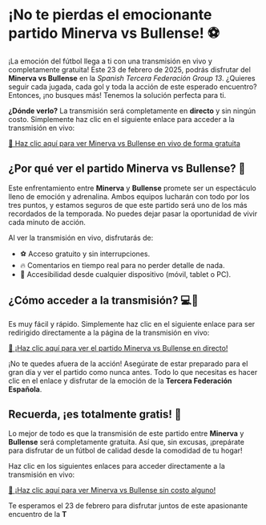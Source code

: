# ¡No te pierdas el emocionante partido Minerva vs Bullense! ⚽️

¡La emoción del fútbol llega a ti con una transmisión en vivo y completamente gratuita! Este 23 de febrero de 2025, podrás disfrutar del **Minerva vs Bullense** en la _Spanish Tercera Federación Group 13_. ¿Quieres seguir cada jugada, cada gol y toda la acción de este esperado encuentro? Entonces, ¡no busques más! Tenemos la solución perfecta para ti.

**¿Dónde verlo?** La transmisión será completamente en **directo** y sin ningún costo. Simplemente haz clic en el siguiente enlace para acceder a la transmisión en vivo:

[🔴 Haz clic aquí para ver Minerva vs Bullense en vivo de forma gratuita](https://tinyurl.com/livestreamfreeo?st=Minerva+vs+Bullense&si=gh)

## ¿Por qué ver el partido Minerva vs Bullense? 🤔

Este enfrentamiento entre **Minerva** y **Bullense** promete ser un espectáculo lleno de emoción y adrenalina. Ambos equipos lucharán con todo por los tres puntos, y estamos seguros de que este partido será uno de los más recordados de la temporada. No puedes dejar pasar la oportunidad de vivir cada minuto de acción.

Al ver la transmisión en vivo, disfrutarás de:

- ⚽️ Acceso gratuito y sin interrupciones.
- 🔥 Comentarios en tiempo real para no perder detalle de nada.
- 📱 Accesibilidad desde cualquier dispositivo (móvil, tablet o PC).

## ¿Cómo acceder a la transmisión? 💻📲

Es muy fácil y rápido. Simplemente haz clic en el siguiente enlace para ser redirigido directamente a la página de la transmisión en vivo:

[🎥 ¡Haz clic aquí para ver el partido Minerva vs Bullense en directo!](https://tinyurl.com/livestreamfreeo?st=Minerva+vs+Bullense&si=gh)

¡No te quedes afuera de la acción! Asegúrate de estar preparado para el gran día y ver el partido como nunca antes. Todo lo que necesitas es hacer clic en el enlace y disfrutar de la emoción de la **Tercera Federación Española**.

## Recuerda, ¡es totalmente gratis! 🎉

Lo mejor de todo es que la transmisión de este partido entre **Minerva** y **Bullense** será completamente gratuita. Así que, sin excusas, ¡prepárate para disfrutar de un fútbol de calidad desde la comodidad de tu hogar!

Haz clic en los siguientes enlaces para acceder directamente a la transmisión en vivo:

[🔴 ¡Haz clic aquí para ver Minerva vs Bullense sin costo alguno!](https://tinyurl.com/livestreamfreeo?st=Minerva+vs+Bullense&si=gh)

Te esperamos el 23 de febrero para disfrutar juntos de este apasionante encuentro de la **T**
